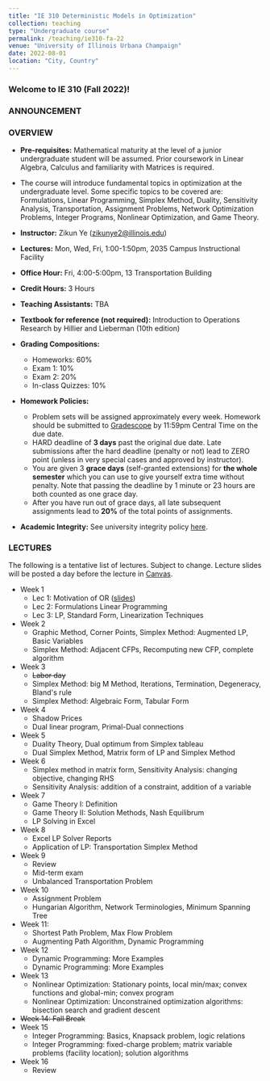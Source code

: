 ```yaml
---
title: "IE 310 Deterministic Models in Optimization"
collection: teaching
type: "Undergraduate course"
permalink: /teaching/ie310-fa-22
venue: "University of Illinois Urbana Champaign"
date: 2022-08-01
location: "City, Country"
---
```


### Welcome to IE 310 (Fall 2022)! 

### ANNOUNCEMENT

### OVERVIEW
- **Pre-requisites:** Mathematical maturity at the level of a junior undergraduate student will be assumed. Prior coursework in Linear Algebra, Calculus and familiarity with Matrices is required.
- The course will introduce fundamental topics in optimization at the undergraduate level. Some specific topics to be covered are: Formulations, Linear Programming, Simplex Method, Duality, Sensitivity Analysis, Transportation, Assignment Problems, Network Optimization Problems, Integer Programs, Nonlinear Optimization, and Game Theory. 
- **Instructor:** Zikun Ye (zikunye2@illinois.edu)
- **Lectures:** Mon, Wed, Fri, 1:00-1:50pm, 2035 Campus Instructional Facility
- **Office Hour:** Fri, 4:00-5:00pm, 13 Transportation Building
- **Credit Hours:** 3 Hours
- **Teaching Assistants:** TBA
- **Textbook for reference (not required):** Introduction to Operations Research by Hillier and Lieberman (10th edition)
- **Grading Compositions:**
   * Homeworks: 60% 
   * Exam 1: 10% 
   * Exam 2: 20% 
   * In-class Quizzes: 10% 

- **Homework Policies:** 
    * Problem sets will be assigned approximately every week. Homework should be submitted to [Gradescope](https://www.gradescope.com/) by 11:59pm Central Time on the due date.
    * HARD deadline of **3 days** past the original due date. Late submissions after the hard deadline (penalty or not) lead to ZERO point (unless in very special cases and approved by instructor). 
    * You are given 3 **grace days** (self-granted extensions) for **the whole semester** which you can use to give yourself extra time without penalty. Note that passing the deadline by 1 minute or 23 hours are both counted as one grace day. 
    * After you have run out of grace days, all late subsequent assignments lead to **20%** of the total points of assignments.


- **Academic Integrity:** See university integrity policy [here](https://studentcode.illinois.edu/article1/part4/1-401/).


### LECTURES
The following is a tentative list of lectures. Subject to change. Lecture slides will be posted a day before the lecture in [Canvas](http://canvas.illinois.edu/).

* Week 1
    * Lec 1: Motivation of OR ([slides](https://zikunye2.github.io/teaching/ie310-fa-22))
    * Lec 2: Formulations Linear Programming
    * Lec 3: LP, Standard Form, Linearization Techniques
* Week 2
    * Graphic Method, Corner Points, Simplex Method: Augmented LP, Basic Variables
    * Simplex Method: Adjacent CFPs, Recomputing new CFP, complete algorithm
* Week 3
    * <s>Labor day</s>
    * Simplex Method: big M Method, Iterations, Termination, Degeneracy, Bland's rule
    * Simplex Method: Algebraic Form, Tabular Form
* Week 4
    * Shadow Prices
    * Dual linear program, Primal-Dual connections
* Week 5
    * Duality Theory, Dual optimum from Simplex tableau 
    * Dual Simplex Method, Matrix form of LP and Simplex Method
* Week 6
    * Simplex method in matrix form, Sensitivity Analysis: changing objective, changing RHS
    * Sensitivity Analysis: addition of a constraint, addition of a variable
* Week 7
    * Game Theory I: Definition
    * Game Theory II: Solution Methods, Nash Equilibrum
    * LP Solving in Excel
* Week 8
    * Excel LP Solver Reports
    * Application of LP: Transportation Simplex Method
* Week 9
    * Review
    * Mid-term exam
    * Unbalanced Transportation Problem
* Week 10
    * Assignment Problem
    * Hungarian Algorithm, Network Terminologies, Minimum Spanning Tree
* Week 11:
    * Shortest Path Problem, Max Flow Problem
    * Augmenting Path Algorithm, Dynamic Programming
* Week 12
    * Dynamic Programming: More Examples
    * Dynamic Programming: More Examples
* Week 13
    * Nonlinear Optimization: Stationary points, local min/max; convex functions and global-min; convex program 
    * Nonlinear Optimization: Unconstrained optimization algorithms: bisection search and gradient descent 
* <s>Week 14: Fall Break</s>
* Week 15
    * Integer Programming: Basics, Knapsack problem, logic relations
    * Integer Programming: fixed-charge problem; matrix variable problems (facility location); solution algorithms 
* Week 16
    * Review

